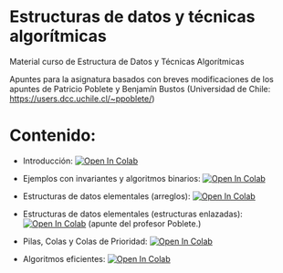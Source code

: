 # Estructuras de datos y técnicas algorítmicas

Material curso de Estructura de Datos y Técnicas Algorítmicas

Apuntes para la asignatura basados con breves modificaciones de los apuntes de Patricio Poblete y Benjamín Bustos (Universidad de Chile: https://users.dcc.uchile.cl/~ppoblete/)

# Contenido:

- Introducción: [![Open In Colab](https://colab.research.google.com/assets/colab-badge.svg)](http://colab.research.google.com/github/femunoz/AED/blob/master/00_Introduccion_v2.ipynb)

- Ejemplos con invariantes y algoritmos binarios: [![Open In Colab](https://colab.research.google.com/assets/colab-badge.svg)](http://colab.research.google.com/github/femunoz/AED/blob/master/Ejemplos_con_invariantes_y_algoritmos_binarios.ipynb)

- Estructuras de datos elementales (arreglos): [![Open In Colab](https://colab.research.google.com/assets/colab-badge.svg)](http://colab.research.google.com/github/femunoz/AED/blob/master/04_Estructuras_de_Datos_Elementales.ipynb)

- Estructuras de datos elementales (estructuras enlazadas): [![Open In Colab](https://colab.research.google.com/assets/colab-badge.svg)](http://colab.research.google.com/github/femunoz/AED/blob/master/04_Estructuras_de_Datos_Elementales.ipynb) (apunte del profesor Poblete.)

- Pilas, Colas y Colas de Prioridad: [![Open In Colab](https://colab.research.google.com/assets/colab-badge.svg)](http://colab.research.google.com/github/femunoz/AED/blob/master/Colab,_Pilas,_Colas_y_Colas_de_Prioridad.ipynb)
- Algoritmos eficientes: [![Open In Colab](https://colab.research.google.com/assets/colab-badge.svg)](http://colab.research.google.com/github/femunoz/AED/blob/master/03_Diseño_de_Algoritmos_Eficientes.ipynb)
